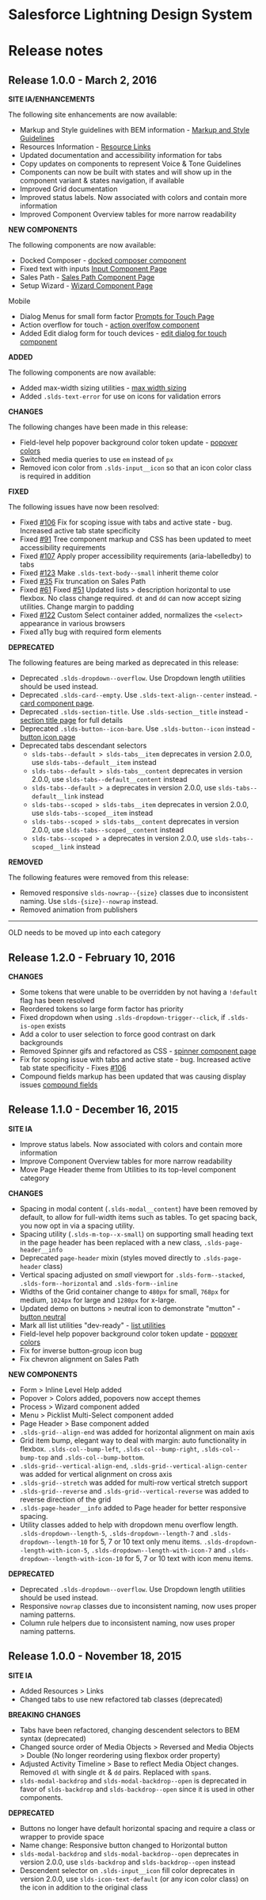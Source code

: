 # Salesforce Lightning Design System
# Release notes

## Release 1.0.0 - March 2, 2016

**SITE IA/ENHANCEMENTS**

The following site enhancements are now available:

- Markup and Style guidelines with BEM information - [Markup and Style Guidelines](/getting-started/markup-and-style/)
- Resources Information - [Resource Links](/)
- Updated documentation and accessibility information for tabs
- Copy updates on components to represent Voice & Tone Guidelines
- Components can now be built with states and will show up in the component variant & states navigation, if available
- Improved Grid documentation
- Improved status labels. Now associated with colors and contain more information
- Improved Component Overview tables for more narrow readability

**NEW COMPONENTS**

The following components are now available:

- Docked Composer - [docked composer component](/components/docked-composer/)
- Fixed text with inputs [Input Component Page](/components/forms/#input)
- Sales Path - [Sales Path Component Page](/components/process/#sales-path-coach)
- Setup Wizard - [Wizard Component Page](/components/process/#wizard)

Mobile

- Dialog Menus for small form factor [Prompts for Touch Page](components/notifications/#prompt-for-touch)
- Action overflow for touch - [action overlfow component](components/menus#action-overflow-for-touch)
- Added Edit dialog form for touch devices - [edit dialog for touch component](components/forms#edit-dialog-for-touch)

**ADDED**

The following components are now available:

- Added max-width sizing utilities - [max width sizing](utilities/sizing)
- Added `.slds-text-error` for use on icons for validation errors

**CHANGES**

The following changes have been made in this release:

- Field-level help popover background color token update - [popover colors](/components/popovers/#colors)
- Switched media queries to use `em` instead of `px`
- Removed icon color from `.slds-input__icon` so that an icon color class is required in addition

**FIXED**

The following issues have now been resolved:

- Fixed [#106](https://github.com/salesforce-ux/design-system/issues/106) Fix for scoping issue with tabs and active state - bug. Increased active tab state specificity
- Fixed [#91](https://github.com/salesforce-ux/design-system/issues/91) Tree component markup and CSS has been updated to meet accessibility requirements
- Fixed [#107](https://github.com/salesforce-ux/design-system/issues/107) Apply proper accessibility requirements (aria-labelledby) to tabs
- Fixed [#123](https://github.com/salesforce-ux/design-system/issues/123) Make `.slds-text-body--small` inherit theme color
- Fixed [#35](https://github.com/salesforce-ux/design-system/issues/135) Fix truncation on Sales Path
- Fixed [#61](https://github.com/salesforce-ux/design-system/issues/61) Fixed [#51](https://github.com/salesforce-ux/design-system/issues/51) Updated lists > description horizontal to use flexbox. No class change required. `dt` and `dd` can now accept sizing utilities. Change margin to padding
- Fixed [#122](https://github.com/salesforce-ux/design-system/issues/122) Custom Select container added, normalizes the `<select>` appearance in various browsers
- Fixed a11y bug with required form elements

**DEPRECATED**

The following features are being marked as deprecated in this release:

- Deprecated `.slds-dropdown--overflow`. Use Dropdown length utilities should be used instead.
- Deprecated `.slds-card--empty`. Use `.slds-text-align--center` instead. - [card component page](/components/cards/#empty).
- Deprecated `.slds-section-title`. Use `.slds-section__title` instead - [section title page](/components/utilities/text/#section-title) for full details
- Deprecated `.slds-button--icon-bare`. Use `.slds-button--icon` instead - [button icon page](/components/buttons/#icon)
- Deprecated tabs descendant selectors
  - `slds-tabs--default > slds-tabs__item` deprecates in version 2.0.0, use `slds-tabs--default__item` instead
  - `slds-tabs--default > slds-tabs__content` deprecates in version 2.0.0, use `slds-tabs--default__content` instead
  - `slds-tabs--default > a` deprecates in version 2.0.0, use `slds-tabs--default__link` instead
  - `slds-tabs--scoped > slds-tabs__item` deprecates in version 2.0.0, use `slds-tabs--scoped__item` instead
  - `slds-tabs--scoped > slds-tabs__content` deprecates in version 2.0.0, use `slds-tabs--scoped__content` instead
  - `slds-tabs--scoped > a` deprecates in version 2.0.0, use `slds-tabs--scoped__link` instead

**REMOVED**

The following features were removed from this release:

- Removed responsive `slds-nowrap--{size}` classes due to inconsistent naming. Use `slds-{size}--nowrap` instead.
- Removed animation from publishers


-----------------------------------------------------------
OLD needs to be moved up into each category




## Release 1.2.0 - February 10, 2016

**CHANGES**
- Some tokens that were unable to be overridden by not having a `!default` flag has been resolved
- Reordered tokens so large form factor has priority
- Fixed dropdown when using `.slds-dropdown-trigger--click`, if `.slds-is-open` exists
- Add a color to user selection to force good contrast on dark backgrounds
- Removed Spinner gifs and refactored as CSS - [spinner component page](/components/spinners/)
- Fix for scoping issue with tabs and active state - bug. Increased active tab state specificity - Fixes [#106](https://github.com/salesforce-ux/design-system/issues/106)
- Compound fields markup has been updated that was causing display issues [compound fields](/components/forms/#compound-form)

## Release 1.1.0 - December 16, 2015

**SITE IA**
- Improve status labels. Now associated with colors and contain more information
- Improve Component Overview tables for more narrow readability
- Move Page Header theme from Utilities to its top-level component category

**CHANGES**
- Spacing in modal content (`.slds-modal__content`) have been removed by default, to allow for full-width items such as tables. To get spacing back, you now opt in via a spacing utility.
- Spacing utility (`.slds-m-top--x-small`) on supporting small heading text in the page header has been replaced with a new class, `.slds-page-header__info`
- Deprecated `page-header` mixin (styles moved directly to `.slds-page-header` class)
- Vertical spacing adjusted on *small* viewport for `.slds-form--stacked`, `.slds-form--horizontal` and `.slds-form--inline`
- Widths of the Grid container change to `480px` for small, `768px` for medium, `1024px` for large and `1280px` for x-large.
- Updated demo on buttons > neutral icon to demonstrate "mutton" - [button neutral](components/buttons#neutral-icon)
- Mark all list utilities "dev-ready" - [list utilities](/utilities/lists)
- Field-level help popover background color token update - [popover colors](/components/popovers/#colors)
- Fix for inverse button-group icon bug
- Fix chevron alignment on Sales Path

**NEW COMPONENTS**
- Form > Inline Level Help added
- Popover > Colors added, popovers now accept themes
- Process > Wizard component added
- Menu > Picklist Multi-Select component added
- Page Header > Base component added
- `.slds-grid--align-end` was added for horizontal alignment on main axis
- Grid item bump, elegant way to deal with margin: auto functionality in flexbox. `.slds-col--bump-left`, `.slds-col--bump-right`, `.slds-col--bump-top` and `.slds-col--bump-bottom`.
-  `.slds-grid--vertical-align-end`, `.slds-grid--vertical-align-center` was added for vertical alignment on cross axis
- `.slds-grid--stretch` was added for multi-row vertical stretch support
- `.slds-grid--reverse` and `.slds-grid--vertical-reverse` was added to reverse direction of the grid
- `.slds-page-header__info` added to Page header for better responsive spacing.
- Utility classes added to help with dropdown menu overflow length. `.slds-dropdown--length-5`, `.slds-dropdown--length-7` and `.slds-dropdown--length-10` for 5, 7 or 10 text only menu items. `.slds-dropdown--length-with-icon-5`, `.slds-dropdown--length-with-icon-7` and `.slds-dropdown--length-with-icon-10` for 5, 7 or 10 text with icon menu items.

**DEPRECATED**
- Deprecated `.slds-dropdown--overflow`. Use Dropdown length utilities should be used instead.
- Responsive `nowrap` classes due to inconsistent naming, now uses proper naming patterns.
- Column rule helpers due to inconsistent naming, now uses proper naming patterns.

## Release 1.0.0 - November 18, 2015

**SITE IA**
- Added Resources > Links
- Changed tabs to use new refactored tab classes (deprecated)

**BREAKING CHANGES**
- Tabs have been refactored, changing descendent selectors to BEM syntax (deprecated)
- Changed source order of Media Objects > Reversed and Media Objects > Double (No longer reordering using flexbox order property)
- Adjusted Activity Timeline > Base to reflect Media Object changes. Removed `dl` with single `dt` & `dd` pairs. Replaced with `span`s.
- `slds-modal-backdrop` and `slds-modal-backdrop--open` is deprecated in favor of `slds-backdrop` and `slds-backdrop--open` since it is used in other components.

**DEPRECATED**
- Buttons no longer have default horizontal spacing and require a class or wrapper to provide space
- Name change: Responsive button changed to Horizontal button
- `slds-modal-backdrop` and `slds-modal-backdrop--open` deprecates in version 2.0.0, use `slds-backdrop` and `slds-backdrop--open` instead
- Descendent selector on `.slds-input__icon` fill color deprecates in version 2.0.0, use `slds-icon-text-default` (or any icon color class) on the icon in addition to the original class
